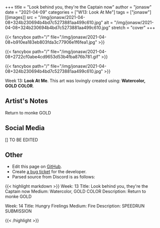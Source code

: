 +++
title =       "Look behind you, they're the Captain now"
author =      "jonasw"
date =        "2021-04-09"
categories =  ["W13: Look At Me"]
tags =        ["jonasw"]
[[images]]
                      src = "/img/jonasw/2021-04-08+324b230694b4bd7c5273881aa499c610.jpg"
                      alt = "/img/jonasw/2021-04-08+324b230694b4bd7c5273881aa499c610.jpg"
                      stretch = "cover"
+++


{{< fancybox path="/" file="/img/jonasw/2021-04-08+b910ea183eb803fda3c77906e1f6fea1.jpg" >}}

{{< fancybox path="/" file="/img/jonasw/2021-04-08+2722cf0abe4cd9653d53b4fba876b781.gif" >}}

{{< fancybox path="/" file="/img/jonasw/2021-04-08+324b230694b4bd7c5273881aa499c610.jpg" >}}


Week 13: **Look At Me**. This art was lovingly created using: **Watercolor, GOLD COLOR**.

## Artist's Notes

Return to monke
GOLD

## Social Media

[] TO BE EDITED

## Other

- Edit this page on [GitHub](https://github.com/teaminkling/web-refresh/edit/main/blog/content/blog/jonasw-week-13-2bfa.md).
- Create [a bug ticket](https://github.com/teaminkling/web-refresh/issues/new?assignees=&labels=bug&template=problem-report.md&title=) for the developer.
- Parsed source from Discord is as follows:

{{< highlight markdown >}}
Week: 13
Title:  Look behind you, they're the Captain now
Medium: Watercolor, GOLD COLOR
Description: 
Return to monke
GOLD

Week: 14
Title: Hungry Firelings
Medium: Fire
Description: 
SPEEDRUN SUBMISSION

{{< /highlight >}}